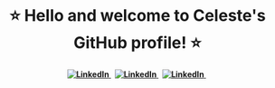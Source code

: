 <p>
  <h1 align="center"><b> ⭐ Hello and welcome to Celeste's GitHub profile! ⭐</h1>
</p>
<p align="center">
    <a href="https://ilanr.promo-93.codeur.online/portfolio/"> <img src="https://img.shields.io/badge/-Portfolio-9999FF?style=flat-square&?color=9999FF" alt="LinkedIn"/> </a> &nbsp;
    <a href="https://www.linkedin.com/in/c%C3%A9leste-robert-casals/"> <img src="https://img.shields.io/badge/-LinkedIn-0A66C2?style=flat-square&logo=linkedin&?color=0A66C2" alt="LinkedIn"/> </a> &nbsp;
    <a href="https://stackoverflow.com/users/16712567/plumtree"> <img src="https://img.shields.io/badge/-StackOverflow-FFFFFF?style=flat-square&logo=stackoverflow&?color=F58025" alt="LinkedIn"/> </a> &nbsp;
</p>
<br />